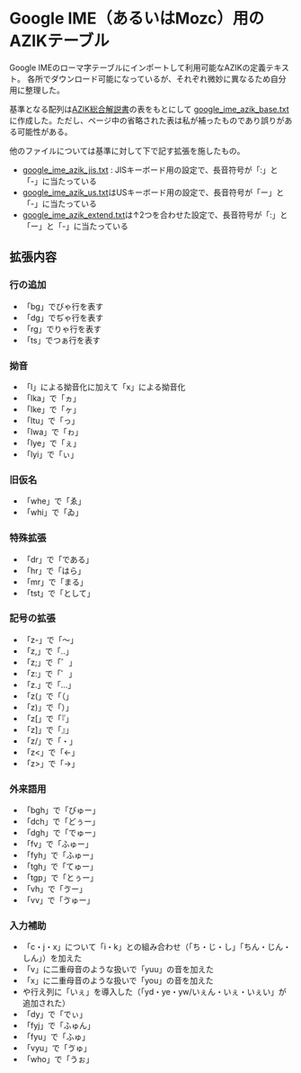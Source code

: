# Google IME（あるいはMozc）用のAZIKテーブル

Google IMEのローマ字テーブルにインポートして利用可能なAZIKの定義テキスト。
各所でダウンロード可能になっているが、それぞれ微妙に異なるため自分用に整理した。

基準となる配列は[AZIK総合解説書](http://hp.vector.co.jp/authors/VA002116/azik/azikinfo.htm)の表をもとにして
[google_ime_azik_base.txt](./google_ime_azik_base.txt)に作成した。ただし、ページ中の省略された表は私が補ったものであり誤りがある可能性がある。

他のファイルについては基準に対して下で記す拡張を施したもの。

- [google_ime_azik_jis.txt](./google_ime_azik_jis.txt) : JISキーボード用の設定で、長音符号が「:」と「-」に当たっている
- [google_ime_azik_us.txt](./google_ime_azik_us.txt)はUSキーボード用の設定で、長音符号が「ー」と「-」に当たっている
- [google_ime_azik_extend.txt](./google_ime_azik_extend.txt)は↑2つを合わせた設定で、長音符号が「:」と「ー」と「-」に当たっている

## 拡張内容

### 行の追加

- 「bg」でびゃ行を表す
- 「dg」でぢゃ行を表す
- 「rg」でりゃ行を表す
- 「ts」でつぁ行を表す

### 拗音

- 「l」による拗音化に加えて「x」による拗音化
- 「lka」で「ヵ」
- 「lke」で「ヶ」
- 「ltu」で「っ」
- 「lwa」で「ゎ」
- 「lye」で「ぇ」
- 「lyi」で「ぃ」

### 旧仮名

- 「whe」で「ゑ」
- 「whi」で「ゐ」

### 特殊拡張

- 「dr」で「である」
- 「hr」で「はら」
- 「mr」で「まる」
- 「tst」で「として」

### 記号の拡張

- 「z-」で「〜」
- 「z,」で「‥」
- 「z;」で「゛」
- 「z:」で「゜」
- 「z.」で「…」
- 「z(」で「（」
- 「z)」で「）」
- 「z[」で「『」
- 「z]」で「』」
- 「z/」で「・」
- 「z<」で「←」
- 「z>」で「→」

### 外来語用

- 「bgh」で「びゅー」
- 「dch」で「どぅー」
- 「dgh」で「でゅー」
- 「fv」で「ふゅー」
- 「fyh」で「ふゅー」
- 「tgh」で「てゅー」
- 「tgp」で「とぅー」
- 「vh」で「ゔー」
- 「vv」で「ゔゅー」

### 入力補助

- 「c・j・x」について「i・k」との組み合わせ（「ち・じ・し」「ちん・じん・しん」）を加えた
- 「v」に二重母音のような扱いで「yuu」の音を加えた
- 「x」に二重母音のような扱いで「you」の音を加えた
- や行え列に「いぇ」を導入した（「yd・ye・yw/いぇん・いぇ・いぇい」が追加された）
- 「dy」で「でぃ」
- 「fyj」で「ふゅん」
- 「fyu」で「ふゅ」
- 「vyu」で「ゔゅ」
- 「who」で「うぉ」
